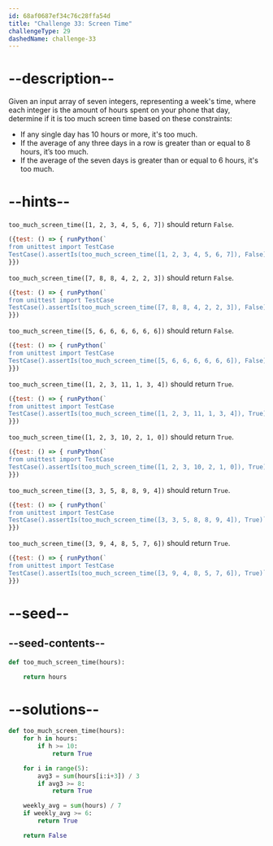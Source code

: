 ```yaml
---
id: 68af0687ef34c76c28ffa54d
title: "Challenge 33: Screen Time"
challengeType: 29
dashedName: challenge-33
---
```


# --description--

Given an input array of seven integers, representing a week's time, where each integer is the amount of hours spent on your phone that day, determine if it is too much screen time based on these constraints:

- If any single day has 10 hours or more, it's too much.
- If the average of any three days in a row is greater than or equal to 8 hours, it’s too much.
- If the average of the seven days is greater than or equal to 6 hours, it's too much.

# --hints--

`too_much_screen_time([1, 2, 3, 4, 5, 6, 7])` should return `False`.

```js
({test: () => { runPython(`
from unittest import TestCase
TestCase().assertIs(too_much_screen_time([1, 2, 3, 4, 5, 6, 7]), False)`)
}})
```

`too_much_screen_time([7, 8, 8, 4, 2, 2, 3])` should return `False`.

```js
({test: () => { runPython(`
from unittest import TestCase
TestCase().assertIs(too_much_screen_time([7, 8, 8, 4, 2, 2, 3]), False)`)
}})
```

`too_much_screen_time([5, 6, 6, 6, 6, 6, 6])` should return `False`.

```js
({test: () => { runPython(`
from unittest import TestCase
TestCase().assertIs(too_much_screen_time([5, 6, 6, 6, 6, 6, 6]), False)`)
}})
```

`too_much_screen_time([1, 2, 3, 11, 1, 3, 4])` should return `True`.

```js
({test: () => { runPython(`
from unittest import TestCase
TestCase().assertIs(too_much_screen_time([1, 2, 3, 11, 1, 3, 4]), True)`)
}})
```

`too_much_screen_time([1, 2, 3, 10, 2, 1, 0])` should return `True`.

```js
({test: () => { runPython(`
from unittest import TestCase
TestCase().assertIs(too_much_screen_time([1, 2, 3, 10, 2, 1, 0]), True)`)
}})
```

`too_much_screen_time([3, 3, 5, 8, 8, 9, 4])` should return `True`.

```js
({test: () => { runPython(`
from unittest import TestCase
TestCase().assertIs(too_much_screen_time([3, 3, 5, 8, 8, 9, 4]), True)`)
}})
```

`too_much_screen_time([3, 9, 4, 8, 5, 7, 6])` should return `True`.

```js
({test: () => { runPython(`
from unittest import TestCase
TestCase().assertIs(too_much_screen_time([3, 9, 4, 8, 5, 7, 6]), True)`)
}})
```

# --seed--

## --seed-contents--

```py
def too_much_screen_time(hours):

    return hours
```

# --solutions--

```py
def too_much_screen_time(hours):
    for h in hours:
        if h >= 10:
            return True

    for i in range(5):
        avg3 = sum(hours[i:i+3]) / 3
        if avg3 >= 8:
            return True

    weekly_avg = sum(hours) / 7
    if weekly_avg >= 6:
        return True

    return False
```

